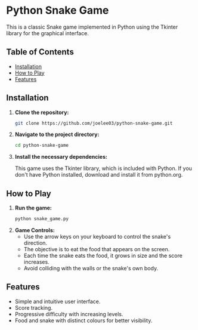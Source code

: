 # Python Snake Game

This is a classic Snake game implemented in Python using the Tkinter library for the graphical interface.

## Table of Contents
- [Installation](#installation)
- [How to Play](#how-to-play)
- [Features](#features)

## Installation

1. **Clone the repository:**
   ```sh
   git clone https://github.com/joelee03/python-snake-game.git
2. **Navigate to the project directory:**
   ```sh
   cd python-snake-game
3. **Install the necessary dependencies:**

   This game uses the Tkinter library, which is included with Python. If you don't have Python installed, download and install it from python.org.

## How to Play  

1. **Run the game:**
   ```sh
   python snake_game.py
2. **Game Controls:**
   - Use the arrow keys on your keyboard to control the snake's direction.
   - The objective is to eat the food that appears on the screen.
   - Each time the snake eats the food, it grows in size and the score increases.
   - Avoid colliding with the walls or the snake's own body.

## Features
- Simple and intuitive user interface.
- Score tracking.
- Progressive difficulty with increasing levels.
- Food and snake with distinct colours for better visibility.
